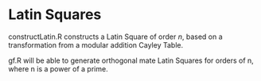 # Latin Squares

constructLatin.R constructs a Latin Square of order $n$, based on a transformation from a modular addition Cayley Table.

gf.R will be able to generate orthogonal mate Latin Squares for orders of n, where n is a power of a prime.

